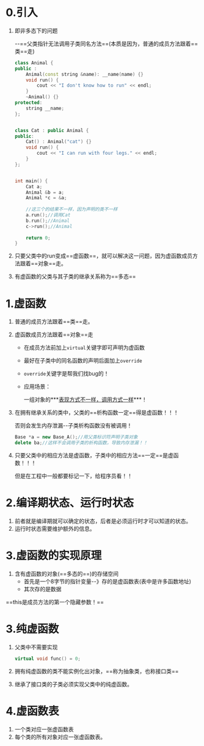 

# 0.引入

1. 即非多态下的问题

   --==父类指针无法调用子类同名方法==(本质是因为，普通的成员方法跟着==类==走)

   ```c++
   class Animal {
   public :
       Animal(const string &name): __name(name) {}
       void run() {
           cout << "I don't know how to run" << endl;
       }
       ~Animal() {}
   protected:
       string __name;
   };
   
   
   class Cat : public Animal {
   public:
       Cat() : Animal("cat") {}
       void run() {
           cout << "I can run with four legs." << endl;
       }
   };
   
   
   int main() {
       Cat a;
       Animal &b = a;
       Animal *c = &a;
       
       //这三个的结果不一样，因为声明的类不一样
       a.run();//调用Cat
       b.run();//Animal
       c->run();//Animal
       
       return 0;
   }
   
   ```

2. 只要父类中的run变成==虚函数==，就可以解决这一问题，因为虚函数成员方法跟着==对象==走。

3. 有虚函数的父类与其子类的继承关系称为==多态==



# 1.虚函数

1. 普通的成员方法跟着==类==走。

2. 虚函数成员方法跟着==对象==走

   + 在成员方法前加上`virtual`关键字即可声明为虚函数

   + 最好在子类中的同名函数的声明后面加上`override`

   + `override`关键字是帮我们找bug的！

   + 应用场景：

     一组对象的***<u>表现方式不一样，调用方式一样</u>***！

3. 在拥有继承关系的类中，父类的==析构函数一定==得是虚函数！！！

   否则会发生内存泄漏--子类析构函数没有被调用！

   ```C++
   Base *a = new Base_A();//用父类标识符声明子类对象
   delete ba;//这样不会调用子类的析构函数，导致内存泄漏！！
   ```

   

4. 只要父类中的相应方法是虚函数，子类中的相应方法==一定==是虚函数！！！

   但是在工程中一般都要标记一下，给程序员看！！



# 2.编译期状态、运行时状态

1. 前者就是编译期就可以确定的状态，后者是必须运行时才可以知道的状态。
2. 运行时状态需要维护额外的信息。





# 3.虚函数的实现原理

1. 含有虚函数的对象(==多态的==)的存储空间
   + 首先是一个8字节的指针变量--》存的是虚函数表(表中是许多函数地址)
   + 其次存的是数据





==this是成员方法的第一个隐藏参数！==







# 3.纯虚函数

1. 父类中不需要实现

   ```c++
   virtual void func() = 0;
   ```

2. 拥有纯虚函数的类不能实例化出对象，==称为抽象类，也称接口类==

3. 继承了接口类的子类必须实现父类中的纯虚函数。





# 4.虚函数表

1. 一个类对应一张虚函数表
2. 每个类的所有对象对应一张虚函数表。